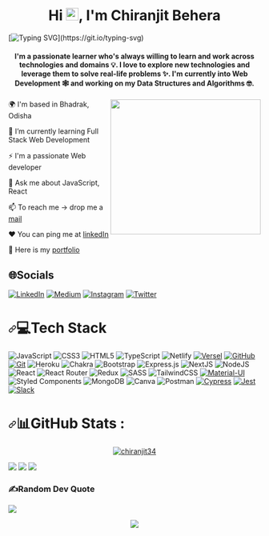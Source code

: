 

<h1 align="center">Hi <img src="https://raw.githubusercontent.com/MartinHeinz/MartinHeinz/master/wave.gif" height="25px width="30px">, I'm Chiranjit Behera</h1>

[![Typing SVG](https://readme-typing-svg.herokuapp.com/?lines=Full+Stack+Developer;Software+Engineer;)](https://git.io/typing-svg)
<h4 align="center">I'm a passionate learner who's always willing to learn and work across technologies and domains 💡. I love to explore new technologies and leverage them to solve real-life problems ✨. I'm currently into Web Development 🕸️ and working on my Data Structures and Algorithms 🤓.</h4>
  
  
  
  <img align='right' src="https://media2.giphy.com/media/qgQUggAC3Pfv687qPC/giphy.gif?cid=ecf05e47cq8zq18nxebpo5t2r1dgnmyddibdq953rd74v2xb&rid=giphy.gif&ct=g" height="270" width="300" alt="" >
  
🌍 I'm based in Bhadrak, Odisha

🌱 I’m currently learning Full Stack Web Development

⚡ I'm a passionate Web developer

💬 Ask me about JavaScript, React

📫 To reach me -&gt; drop me a <a href='mailto:chiranjitbehera34@gmail.com'>mail</a>

❤️ You can ping me at <a target="blank" href='https://www.linkedin.com/in/chiranjit-b-938109158/'>linkedIn</a>

📄 Here is my <a target="blank" href='https://chiranjitbehera.netlify.app/'>portfolio</a>
  
<!-- <h1 dir="auto"><a id="user-content-about-me-" class="anchor" aria-hidden="true" href="#about-me-"><svg class="octicon octicon-link" viewBox="0 0 16 16" version="1.1" width="16" height="16" aria-hidden="true"><path fill-rule="evenodd" d="M7.775 3.275a.75.75 0 001.06 1.06l1.25-1.25a2 2 0 112.83 2.83l-2.5 2.5a2 2 0 01-2.83 0 .75.75 0 00-1.06 1.06 3.5 3.5 0 004.95 0l2.5-2.5a3.5 3.5 0 00-4.95-4.95l-1.25 1.25zm-4.69 9.64a2 2 0 010-2.83l2.5-2.5a2 2 0 012.83 0 .75.75 0 001.06-1.06 3.5 3.5 0 00-4.95 0l-2.5 2.5a3.5 3.5 0 004.95 4.95l1.25-1.25a.75.75 0 00-1.06-1.06l-1.25 1.25a2 2 0 01-2.83 0z"></path></svg></a><g-emoji class="g-emoji" alias="dizzy" fallback-src="https://github.githubassets.com/images/icons/emoji/unicode/1f4ab.png">💫</g-emoji>About Me :</h1> 
<pre class="notranslate"><code>🌍 I'm based in Bhadrak, Odisha
🌱 I’m currently learning Full Stack Web Development
⚡ I'm a passionate Web developer
💬 Ask me about JavaScript, React
📫 To reach me -&gt; drop me a <a href='mailto:chiranjitbehera34@gmail.com'>mail</a>
❤️ You can ping me at <a target="blank" href='https://www.linkedin.com/in/chiranjit-b-938109158/'>linkedIn</a>
📄 Here is my <a target="blank" href='https://chiranjitbehera.netlify.app/'>portfolio</a>
</code></pre>-->





## 🌐Socials
 [![LinkedIn](https://img.shields.io/badge/LinkedIn-%230077B5.svg?logo=linkedin&logoColor=white)](https://linkedin.com/in/chiranjit-b-938109158/) 
[![Medium](https://img.shields.io/badge/Medium-12100E?logo=medium&logoColor=white)](https://medium.com/@chiranjitbehera34) 
[![Instagram](https://img.shields.io/badge/Instagram-%23E4405F.svg?logo=Instagram&logoColor=white)](https://instagram.com/chi_ran_jit/) 
 [![Twitter](https://img.shields.io/badge/Twitter-%230077B5.svg?logo=Twitter&logoColor=white)](https://linkedin.com/in/chiranjit-b-938109158/) 








  
  
  
  
  
  
  <h1 dir="auto"><a id="user-content-tech-stack" class="anchor" aria-hidden="true" href="#tech-stack"><svg class="octicon octicon-link" viewBox="0 0 16 16" version="1.1" width="16" height="16" aria-hidden="true"><path fill-rule="evenodd" d="M7.775 3.275a.75.75 0 001.06 1.06l1.25-1.25a2 2 0 112.83 2.83l-2.5 2.5a2 2 0 01-2.83 0 .75.75 0 00-1.06 1.06 3.5 3.5 0 004.95 0l2.5-2.5a3.5 3.5 0 00-4.95-4.95l-1.25 1.25zm-4.69 9.64a2 2 0 010-2.83l2.5-2.5a2 2 0 012.83 0 .75.75 0 001.06-1.06 3.5 3.5 0 00-4.95 0l-2.5 2.5a3.5 3.5 0 004.95 4.95l1.25-1.25a.75.75 0 00-1.06-1.06l-1.25 1.25a2 2 0 01-2.83 0z"></path></svg></a><g-emoji class="g-emoji" alias="computer" fallback-src="https://github.githubassets.com/images/icons/emoji/unicode/1f4bb.png">💻</g-emoji>Tech Stack</h1>
  
![JavaScript](https://img.shields.io/badge/javascript-%23323330.svg?style=for-the-badge&logo=javascript&logoColor=%23F7DF1E) ![CSS3](https://img.shields.io/badge/css3-%231572B6.svg?style=for-the-badge&logo=css3&logoColor=white) ![HTML5](https://img.shields.io/badge/html5-%23E34F26.svg?style=for-the-badge&logo=html5&logoColor=white) ![TypeScript](https://img.shields.io/badge/typescript-%23007ACC.svg?style=for-the-badge&logo=typescript&logoColor=white) ![Netlify](https://img.shields.io/badge/netlify-%23000000.svg?style=for-the-badge&logo=netlify&logoColor=#00C7B7) <a target="_blank" rel="noopener noreferrer" href="https://camo.githubusercontent.com/2fae549118710fd8284be62292b9e9a6cdd561cb50d46f35938b08dc3fc2c4e7/68747470733a2f2f696d672e736869656c64732e696f2f62616467652f56657263656c2d3030303030303f7374796c653d666f722d7468652d6261646765266c6f676f3d76657263656c266c6f676f436f6c6f723d7768697465"><img src="https://camo.githubusercontent.com/2fae549118710fd8284be62292b9e9a6cdd561cb50d46f35938b08dc3fc2c4e7/68747470733a2f2f696d672e736869656c64732e696f2f62616467652f56657263656c2d3030303030303f7374796c653d666f722d7468652d6261646765266c6f676f3d76657263656c266c6f676f436f6c6f723d7768697465" alt="Versel" data-canonical-src="https://img.shields.io/badge/Vercel-000000?style=for-the-badge&amp;logo=vercel&amp;logoColor=white" style="max-width: 100%;"></a> <a target="_blank" rel="noopener noreferrer" href="https://camo.githubusercontent.com/2c80ccee1db03ea815529b20f90e434c363906a88470a1ed34df03af0f88dc3d/68747470733a2f2f696d672e736869656c64732e696f2f62616467652f6769746875622d2532333030303030302e7376673f7374796c653d666f722d7468652d6261646765266c6f676f3d676974687562266c6f676f436f6c6f723d23303043374237"><img src="https://camo.githubusercontent.com/2c80ccee1db03ea815529b20f90e434c363906a88470a1ed34df03af0f88dc3d/68747470733a2f2f696d672e736869656c64732e696f2f62616467652f6769746875622d2532333030303030302e7376673f7374796c653d666f722d7468652d6261646765266c6f676f3d676974687562266c6f676f436f6c6f723d23303043374237" alt="GitHub" data-canonical-src="https://img.shields.io/badge/github-%23000000.svg?style=for-the-badge&amp;logo=github&amp;logoColor=#00C7B7" style="max-width: 100%;"></a> <a target="_blank" rel="noopener noreferrer" href="https://camo.githubusercontent.com/06c6858186510906c21d8c951168d55d976d7dfb9176ed6125c55b8a7de0baae/68747470733a2f2f696d672e736869656c64732e696f2f62616467652f4749542d4534344333303f7374796c653d666f722d7468652d6261646765266c6f676f3d676974266c6f676f436f6c6f723d7768697465"><img src="https://camo.githubusercontent.com/06c6858186510906c21d8c951168d55d976d7dfb9176ed6125c55b8a7de0baae/68747470733a2f2f696d672e736869656c64732e696f2f62616467652f4749542d4534344333303f7374796c653d666f722d7468652d6261646765266c6f676f3d676974266c6f676f436f6c6f723d7768697465" alt="Git" data-canonical-src="https://img.shields.io/badge/GIT-E44C30?style=for-the-badge&amp;logo=git&amp;logoColor=white" style="max-width: 100%;"></a> ![Heroku](https://img.shields.io/badge/heroku-%23430098.svg?style=for-the-badge&logo=heroku&logoColor=white) ![Chakra](https://img.shields.io/badge/chakra-%234ED1C5.svg?style=for-the-badge&logo=chakraui&logoColor=white) ![Bootstrap](https://img.shields.io/badge/bootstrap-%23563D7C.svg?style=for-the-badge&logo=bootstrap&logoColor=white) ![Express.js](https://img.shields.io/badge/express.js-%23404d59.svg?style=for-the-badge&logo=express&logoColor=%2361DAFB) ![NextJS](https://img.shields.io/badge/Next-black?style=for-the-badge&logo=next.js&logoColor=white) ![NodeJS](https://img.shields.io/badge/node.js-6DA55F?style=for-the-badge&logo=node.js&logoColor=white) ![React](https://img.shields.io/badge/react-%2320232a.svg?style=for-the-badge&logo=react&logoColor=%2361DAFB) ![React Router](https://img.shields.io/badge/React_Router-CA4245?style=for-the-badge&logo=react-router&logoColor=white) ![Redux](https://img.shields.io/badge/redux-%23593d88.svg?style=for-the-badge&logo=redux&logoColor=white) ![SASS](https://img.shields.io/badge/SASS-hotpink.svg?style=for-the-badge&logo=SASS&logoColor=white) ![TailwindCSS](https://img.shields.io/badge/tailwindcss-%2338B2AC.svg?style=for-the-badge&logo=tailwind-css&logoColor=white) <a target="_blank" rel="noopener noreferrer" href="https://camo.githubusercontent.com/3d2c77bca250c7ac4f458c952bc859f25aa09ca52b9c9b67875892532cd0761a/68747470733a2f2f696d672e736869656c64732e696f2f62616467652f4d6174657269616c2d2d55492d3030383143423f7374796c653d666f722d7468652d6261646765266c6f676f3d4d5549266c6f676f436f6c6f723d7768697465"><img src="https://camo.githubusercontent.com/3d2c77bca250c7ac4f458c952bc859f25aa09ca52b9c9b67875892532cd0761a/68747470733a2f2f696d672e736869656c64732e696f2f62616467652f4d6174657269616c2d2d55492d3030383143423f7374796c653d666f722d7468652d6261646765266c6f676f3d4d5549266c6f676f436f6c6f723d7768697465" alt="Material-UI" data-canonical-src="https://img.shields.io/badge/Material--UI-0081CB?style=for-the-badge&amp;logo=MUI&amp;logoColor=white" style="max-width: 100%;"></a> ![Styled Components](https://img.shields.io/badge/styled--components-DB7093?style=for-the-badge&logo=styled-components&logoColor=white) ![MongoDB](https://img.shields.io/badge/MongoDB-%234ea94b.svg?style=for-the-badge&logo=mongodb&logoColor=white) ![Canva](https://img.shields.io/badge/Canva-%2300C4CC.svg?style=for-the-badge&logo=Canva&logoColor=white) ![Postman](https://img.shields.io/badge/Postman-FF6C37?style=for-the-badge&logo=postman&logoColor=white) <a target="_blank" rel="noopener noreferrer" href="https://camo.githubusercontent.com/f95e0cd08a28079945616b8f66ee1912641157a2a9ad57879e14ad9eac894e64/68747470733a2f2f696d672e736869656c64732e696f2f62616467652f637970726573732d2532333030662e7376673f7374796c653d666f722d7468652d6261646765266c6f676f3d63797072657373266c6f676f436f6c6f723d7768697465"><img src="https://camo.githubusercontent.com/f95e0cd08a28079945616b8f66ee1912641157a2a9ad57879e14ad9eac894e64/68747470733a2f2f696d672e736869656c64732e696f2f62616467652f637970726573732d2532333030662e7376673f7374796c653d666f722d7468652d6261646765266c6f676f3d63797072657373266c6f676f436f6c6f723d7768697465" alt="Cypress" data-canonical-src="https://img.shields.io/badge/cypress-%2300f.svg?style=for-the-badge&amp;logo=cypress&amp;logoColor=white" style="max-width: 100%;"></a> <a target="_blank" rel="noopener noreferrer" href="https://camo.githubusercontent.com/103e6bf48443918e5505b5bb83fd1d1a4e4edd3484fd1b221355fdbca962fdf5/68747470733a2f2f696d672e736869656c64732e696f2f62616467652f4a6573742d3332333333303f7374796c653d666f722d7468652d6261646765266c6f676f3d4a657374266c6f676f436f6c6f723d7768697465"><img src="https://camo.githubusercontent.com/103e6bf48443918e5505b5bb83fd1d1a4e4edd3484fd1b221355fdbca962fdf5/68747470733a2f2f696d672e736869656c64732e696f2f62616467652f4a6573742d3332333333303f7374796c653d666f722d7468652d6261646765266c6f676f3d4a657374266c6f676f436f6c6f723d7768697465" alt="Jest" data-canonical-src="https://img.shields.io/badge/Jest-323330?style=for-the-badge&amp;logo=Jest&amp;logoColor=white" style="max-width: 100%;"></a> <a target="_blank" rel="noopener noreferrer" href="https://camo.githubusercontent.com/870d2945e15dde83583f64ea1f3f4471702e45bf30fa884412da74cb7731ae42/68747470733a2f2f696d672e736869656c64732e696f2f62616467652f536c61636b2d3441313534423f7374796c653d666f722d7468652d6261646765266c6f676f3d736c61636b266c6f676f436f6c6f723d7768697465"><img src="https://camo.githubusercontent.com/870d2945e15dde83583f64ea1f3f4471702e45bf30fa884412da74cb7731ae42/68747470733a2f2f696d672e736869656c64732e696f2f62616467652f536c61636b2d3441313534423f7374796c653d666f722d7468652d6261646765266c6f676f3d736c61636b266c6f676f436f6c6f723d7768697465" alt="Slack" data-canonical-src="https://img.shields.io/badge/Slack-4A154B?style=for-the-badge&amp;logo=slack&amp;logoColor=white" style="max-width: 100%;"></a>

  
  
  
  
<h1 dir="auto"><a id="user-content-github-stats-" class="anchor" aria-hidden="true" href="#github-stats-"><svg class="octicon octicon-link" viewBox="0 0 16 16" version="1.1" width="16" height="16" aria-hidden="true"><path fill-rule="evenodd" d="M7.775 3.275a.75.75 0 001.06 1.06l1.25-1.25a2 2 0 112.83 2.83l-2.5 2.5a2 2 0 01-2.83 0 .75.75 0 00-1.06 1.06 3.5 3.5 0 004.95 0l2.5-2.5a3.5 3.5 0 00-4.95-4.95l-1.25 1.25zm-4.69 9.64a2 2 0 010-2.83l2.5-2.5a2 2 0 012.83 0 .75.75 0 001.06-1.06 3.5 3.5 0 00-4.95 0l-2.5 2.5a3.5 3.5 0 004.95 4.95l1.25-1.25a.75.75 0 00-1.06-1.06l-1.25 1.25a2 2 0 01-2.83 0z"></path></svg></a><g-emoji class="g-emoji" alias="bar_chart" fallback-src="https://github.githubassets.com/images/icons/emoji/unicode/1f4ca.png">📊</g-emoji>GitHub Stats :</h1>
 
 
 <!--  <a href="https://github.com/chiranjit34-cmd/github-readme-activity-graph"><img alt="Chiranjit's Activity Graph" src="https://activity-graph.herokuapp.com/graph?username=chiranjit34&bg_color=0D1547&color=5BCDEC&line=5BCDEC&point=FFFFFF&hide_border=true" /></a> -->
 <p align="center"> <a href="https://github.com/ryo-ma/github-profile-trophy"><img src="https://github-profile-trophy.vercel.app/?username=chiranjit34" alt="chiranjit34" /></a> </p>
  
  ![](https://github-readme-stats.vercel.app/api?username=chiranjit34&theme=radical&hide_border=false&include_all_commits=false&count_private=false)
![](https://github-readme-streak-stats.herokuapp.com/?user=chiranjit34&theme=radical&hide_border=false)
  ![](https://github-readme-stats.vercel.app/api/top-langs/?username=chiranjit34&theme=radical&hide_border=false&include_all_commits=false&count_private=false&layout=compact)

 ### ✍️Random Dev Quote
![](https://quotes-github-readme.vercel.app/api?type=horizontal&theme=tokyonight)
 
  
<p align="center"><img  src="https://raw.githubusercontent.com/Trilokia/Trilokia/379277808c61ef204768a61bbc5d25bc7798ccf1/bottom_header.svg"></p>







<!-- <p align="left"> <img src="https://komarev.com/ghpvc/?username=chiranjit34&label=Profile%20views&color=0e75b6&style=flat" alt="chiranjit34" /> </p> -->
